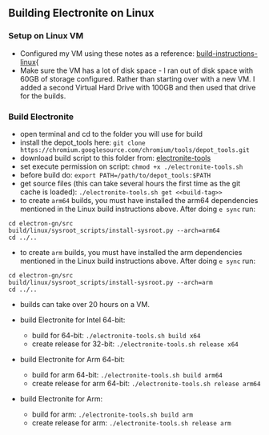 ## Building Electronite on Linux
### Setup on Linux VM
- Configured my VM using these notes as a reference: [build-instructions-linux](../build-instructions-linux.md){
- Make sure the VM has a lot of disk space - I ran out of disk space with 60GB of storage configured.  Rather than starting over with a new VM.  I added a second Virtual Hard Drive with 100GB and then used that drive for the builds.

### Build Electronite
- open terminal and cd to the folder you will use for build
- install the depot_tools here: `git clone https://chromium.googlesource.com/chromium/tools/depot_tools.git`
- download build script to this folder from: [electronite-tools](electronite-tools.sh)
- set execute permission on script: `chmod +x ./electronite-tools.sh`
- before build do: `export PATH=/path/to/depot_tools:$PATH`
- get source files (this can take several hours the first time as the git cache is loaded): `./electronite-tools.sh get <<build-tag>>`
- to create `arm64` builds, you must have installed the arm64 dependencies mentioned in the Linux build instructions above.  After doing `e sync` run:
```
cd electron-gn/src
build/linux/sysroot_scripts/install-sysroot.py --arch=arm64
cd ../..
```
- to create `arm` builds, you must have installed the arm dependencies mentioned in the Linux build instructions above.  After doing `e sync` run:
```
cd electron-gn/src
build/linux/sysroot_scripts/install-sysroot.py --arch=arm
cd ../..
```
- builds can take over 20 hours on a VM.
- build Electronite for Intel 64-bit:
    - build for 64-bit: `./electronite-tools.sh build x64`
    - create release for 32-bit: `./electronite-tools.sh release x64`

- build Electronite for Arm 64-bit:
    - build for arm 64-bit: `./electronite-tools.sh build arm64`
    - create release for arm 64-bit: `./electronite-tools.sh release arm64`

- build Electronite for Arm:
    - build for arm: `./electronite-tools.sh build arm`
    - create release for arm: `./electronite-tools.sh release arm`
   
